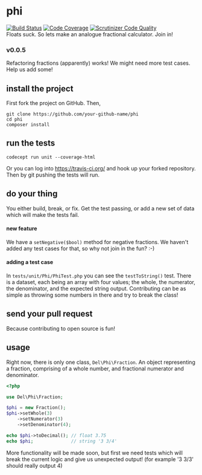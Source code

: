 # phi
[![Build Status](https://travis-ci.org/delboy1978uk/phi.png?branch=master)](https://travis-ci.org/delboy1978uk/phi) [![Code Coverage](https://scrutinizer-ci.com/g/delboy1978uk/phi/badges/coverage.png?b=master)](https://scrutinizer-ci.com/g/delboy1978uk/phi/?branch=master) [![Scrutinizer Code Quality](https://scrutinizer-ci.com/g/delboy1978uk/phi/badges/quality-score.png?b=master)](https://scrutinizer-ci.com/g/delboy1978uk/phi/?branch=master) <br />
Floats suck. So lets make an analogue fractional calculator. Join in!
### v0.0.5
Refactoring fractions (apparently) works! We might need more test cases. Help us add some!
## install the project
First fork the project on GitHub. Then, 
```
git clone https://github.com/your-github-name/phi
cd phi
composer install
```
## run the tests
```
codecept run unit --coverage-html
```
Or you can log into https://travis-ci.org/ and hook up your forked repository. 
Then by git pushing the tests will run. 
## do your thing
You either build, break, or fix. Get the test passing, or add a new set of data 
which will make the tests fail. 
#### new feature
We have a `setNegative($bool)` method for negative fractions. We haven't added any test cases
for that, so why not join in the fun? :-) 
#### adding a test case
In `tests/unit/Phi/PhiTest.php` you can see the `testToString()` test. There is a dataset, each being
an array with four values; the whole, the numerator, the denominator, and the expected string output.
Contributing can be as simple as throwing some numbers in there and try to break the class!
## send your pull request
Because contributing to open source is fun!
## usage
Right now, there is only one class, `Del\Phi\Fraction`. An object representing a fraction, comprising
of a whole number, and fractional numerator and denominator.
```php
<?php 

use Del\Phi\Fraction;

$phi = new Fraction();
$phi->setWhole(3)
    ->setNumerator(3)
    ->setDenominator(4);

echo $phi->toDecimal(); // float 3.75
echo $phi;              // string '3 3/4'
```
More functionality will be made soon, but first we need tests which will break the current logic 
and give us unexpected output! (for example '3 3/3' should really output 4) 